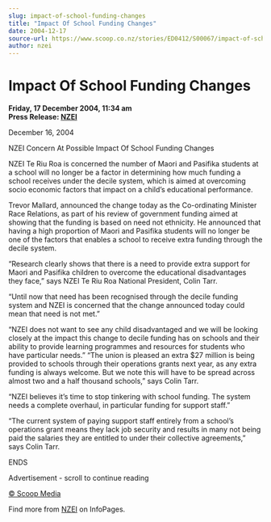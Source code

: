 ```yaml
---
slug: impact-of-school-funding-changes
title: "Impact Of School Funding Changes"
date: 2004-12-17
source-url: https://www.scoop.co.nz/stories/ED0412/S00067/impact-of-school-funding-changes.htm
author: nzei
---
```

Impact Of School Funding Changes
================================

**Friday, 17 December 2004, 11:34 am**  
**Press Release: [NZEI](https://info.scoop.co.nz/NZEI)**

December 16, 2004

NZEI Concern At Possible Impact Of School Funding Changes

NZEI Te Riu Roa is concerned the number of Maori and Pasifika students at a school will no longer be a factor in determining how much funding a school receives under the decile system, which is aimed at overcoming socio economic factors that impact on a child’s educational performance.

Trevor Mallard, announced the change today as the Co-ordinating Minister Race Relations, as part of his review of government funding aimed at showing that the funding is based on need not ethnicity. He announced that having a high proportion of Maori and Pasifika students will no longer be one of the factors that enables a school to receive extra funding through the decile system.

“Research clearly shows that there is a need to provide extra support for Maori and Pasifika children to overcome the educational disadvantages they face,” says NZEI Te Riu Roa National President, Colin Tarr.

“Until now that need has been recognised through the decile funding system and NZEI is concerned that the change announced today could mean that need is not met.”

“NZEI does not want to see any child disadvantaged and we will be looking closely at the impact this change to decile funding has on schools and their ability to provide learning programmes and resources for students who have particular needs.” “The union is pleased an extra $27 million is being provided to schools through their operations grants next year, as any extra funding is always welcome. But we note this will have to be spread across almost two and a half thousand schools,” says Colin Tarr.

“NZEI believes it’s time to stop tinkering with school funding. The system needs a complete overhaul, in particular funding for support staff.”

“The current system of paying support staff entirely from a school’s operations grant means they lack job security and results in many not being paid the salaries they are entitled to under their collective agreements,” says Colin Tarr.

ENDS

Advertisement - scroll to continue reading





[© Scoop Media](http://www.scoop.co.nz/about/terms.html)

Find more from [NZEI](https://info.scoop.co.nz/NZEI) on InfoPages.